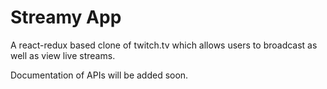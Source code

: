 # Streamy App

A react-redux based clone of twitch.tv which allows users to broadcast as well as view live streams.

Documentation of APIs will be added soon.
